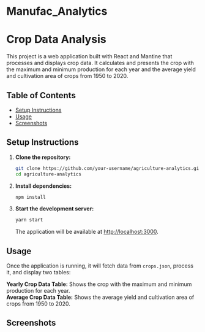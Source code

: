 
# Manufac_Analytics
# Crop Data Analysis

This project is a web application built with React and Mantine that processes and displays crop data. It calculates and presents the crop with the maximum and minimum production for each year and the average yield and cultivation area of crops from 1950 to 2020.

## Table of Contents

- [Setup Instructions](#setup-instructions)
- [Usage](#usage)
- [Screenshots](#screenshots)

## Setup Instructions

1. **Clone the repository:**
   
   ```sh
   git clone https://github.com/your-username/agriculture-analytics.git  
   cd agriculture-analytics
   ```
   
2. **Install dependencies:**
   
   ```sh
   npm install
   ```
   
3. **Start the development server:**
   
   ```sh
   yarn start
   ```
   The application will be available at [http://localhost:3000](http://localhost:3000).

## Usage
Once the application is running, it will fetch data from `crops.json`, process it, and display two tables:  

**Yearly Crop Data Table:** Shows the crop with the maximum and minimum production for each year.  
**Average Crop Data Table:** Shows the average yield and cultivation area of crops from 1950 to 2020.

## Screenshots
